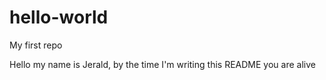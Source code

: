 # hello-world
My first repo

Hello my name is Jerald, by the time I'm writing this README you are alive
